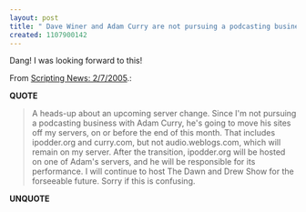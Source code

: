 ```yaml
---
layout: post
title: " Dave Winer and Adam Curry are not pursuing a podcasting business together"
created: 1107900142
---
```

<p>Dang! I was looking forward to this!
</p><p>From <a href="http://archive.scripting.com/2005/02/07#When:8:43:18AM">Scripting News: 2/7/2005</a>.:</p>
<p><b>QUOTE</b></p><blockquote>A heads-up about an upcoming server change. Since I'm not pursuing a podcasting business with Adam Curry, he's going to move his sites off my servers, on or before the end of this month. That includes ipodder.org and curry.com, but not audio.weblogs.com, which will remain on my server. After the transition, ipodder.org will be hosted on one of Adam's servers, and he will be responsible for its performance. I will continue to host The Dawn and Drew Show for the forseeable future. Sorry if this is confusing.</blockquote><p><b>UNQUOTE</b></p>



